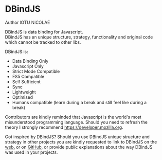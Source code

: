 # DBindJS
Author IOTU NICOLAE

DBindJS is data binding for Javascript.<br/>
DBindJS has an unique structure, strategy, functionality and original code which cannot be tracked to other libs.

DBindJS is:
* Data Binding Only
* Javascript Only
* Strict Mode Compatible
* ES5 Compatible
* Self Sufficient
* Sync
* Lightweight
* Optimised
* Humans compatible (learn during a break and still feel like during a break)

Contributors are kindly reminded that Javascript is the world's most misunderstood programming language. Should you need to refresh the theory I strongly recommend https://developer.mozilla.org.

Got inspired by DBindJS? Should you use DBindJS unique structure and strategy in other projects you are kindly requested to link to DBindJS on the [web](dbindjs.com), or on [GitHub](https://github.com/NicolaeIotu/DBindJS), or provide public explanations about the way DBindJS was used in your projects.

